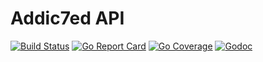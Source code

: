 # Addic7ed API

[![Build Status](https://travis-ci.org/matcornic/addict7ed.svg?branch=master)](https://travis-ci.org/matcornic/addict7ed)
[![Go Report Card](https://goreportcard.com/badge/github.com/matcornic/addict7ed)](https://goreportcard.com/report/github.com/matcornic/addict7ed)
[![Go Coverage](https://codecov.io/github/matcornic/addict7ed/coverage.svg)](https://codecov.io/github/matcornic/addict7ed/)
[![Godoc](https://godoc.org/github.com/matcornic/addict7ed?status.svg)](https://godoc.org/github.com/matcornic/addict7ed)